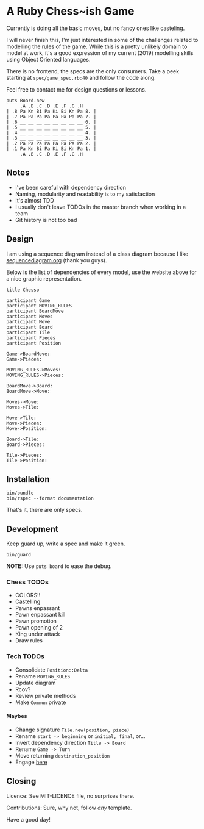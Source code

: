# A Ruby Chess~ish Game

Currently is doing all the basic moves, but no fancy ones like casteling.

I will never finish this, I'm just interested in some of the challenges
related to modelling the rules of the game.
While this is a pretty unlikely domain to model at work,
it's a good expression of my current (2019) modelling skills using
Object Oriented languages.

There is no frontend, the specs are the only consumers.
Take a peek starting at `spec/game_spec.rb:40` and follow the code along.

Feel free to contact me for design questions or lessons.

```
puts Board.new
     .A .B .C .D .E .F .G .H
| .8 Pa Kn Bi Pa Ki Bi Kn Pa 8. |
| .7 Pa Pa Pa Pa Pa Pa Pa Pa 7. |
| .6 __ __ __ __ __ __ __ __ 6. |
| .5 __ __ __ __ __ __ __ __ 5. |
| .4 __ __ __ __ __ __ __ __ 4. |
| .3 __ __ __ __ __ __ __ __ 3. |
| .2 Pa Pa Pa Pa Pa Pa Pa Pa 2. |
| .1 Pa Kn Bi Pa Ki Bi Kn Pa 1. |
     .A .B .C .D .E .F .G .H
```


## Notes

* I've been careful with dependency direction
* Naming, modularity and readability is to my satisfaction
* It's almost TDD
* I usually don't leave TODOs in the master branch when working in a team
* Git history is not too bad

## Design

I am using a sequence diagram instead of a class diagram
because I like [sequencediagram.org](https://sequencediagram.org/)
(thank you guys).

Below is the list of dependencies of every model,
use the website above for a nice graphic representation.

```
title Chesso

participant Game
participant MOVING_RULES
participant BoardMove
participant Moves
participant Move
participant Board
participant Tile
participant Pieces
participant Position

Game->BoardMove:
Game->Pieces:

MOVING_RULES->Moves:
MOVING_RULES->Pieces:

BoardMove->Board:
BoardMove->Move:

Moves->Move:
Moves->Tile:

Move->Tile:
Move->Pieces:
Move->Position:

Board->Tile:
Board->Pieces:

Tile->Pieces:
Tile->Position:
```


## Installation

```
bin/bundle
bin/rspec --format documentation
```

That's it, there are only specs.


## Development

Keep guard up, write a spec and make it green.

```
bin/guard
```

**NOTE:** Use `puts board` to ease the debug.

### Chess TODOs

* COLORS!!
* Castelling
* Pawns enpassant
* Pawn enpassant kill
* Pawn promotion
* Pawn opening of 2
* King under attack
* Draw rules

### Tech TODOs

* Consolidate `Position::Delta`
* Rename `MOVING_RULES`
* Update diagram
* Rcov?
* Review private methods
* Make `Common` private

#### Maybes

* Change signature `Tile.new(position, piece)`
* Rename `start -> beginning` or `initial, final`, or...
* Invert dependency direction `Title -> Board`
* Rename `Game -> Turn`
* Move returning `destination_position`
* Engage [here](https://codereview.stackexchange.com/questions/116994/object-oriented-chess-game-in-ruby)


## Closing

Licence: See MIT-LICENCE file, no surprises there.

Contributions: Sure, why not, follow _any_ template.

Have a good day!
